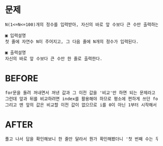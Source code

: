 # 문제

<pre>
N(1<=N<=100)개의 정수를 입력받아, 자신의 바로 앞 수보다 큰 수만 출력하는 프로그램을 작성하세요.(첫 번째 수는 무조건 출력한다)

▣ 입력설명
첫 줄에 자연수 N이 주어지고, 그 다음 줄에 N개의 정수가 입력된다.

▣ 출력설명
자신의 바로 앞 수보다 큰 수만 한 줄로 출력한다.
</pre>

# BEFORE

<pre>
for문을 돌려 꺼내면서 꺼낸 값과 그 이전 값을 '비교'만 하면 되는 문제라고 생각했다. 
그런데 앞과 뒤를 비교하려면 index를 활용해야 하므로 평소에 편하게 쓰던 for-of문보다는 i를 사용하는 기본 for문을 써야할 것 같다.
그리고 맨 앞의 값은 비교할 이전 값이 없으므로 i를 0이 아닌 1부터 시작해서 돌린다.
</pre>

# AFTER

<pre>
풀고 나서 답을 확인해보니 한 줄만 달라서 뭔가 확인해봤더니 '첫 번째 수는 무조건 출력한다'는 부분을 빼먹은 거였다. 문제를(= 요구사항을) 잘 숙지해야 한다.. ㅎㅎ
</pre>
